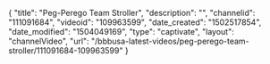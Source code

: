 {
    "title": "Peg-Perego Team Stroller",
    "description": "",
    "channelid": "111091684",
    "videoid": "109963599",
    "date_created": "1502517854",
    "date_modified": "1504049169",
    "type": "captivate",
    "layout": "channelVideo",
    "url": "\/bbbusa-latest-videos\/peg-perego-team-stroller\/111091684-109963599"
}